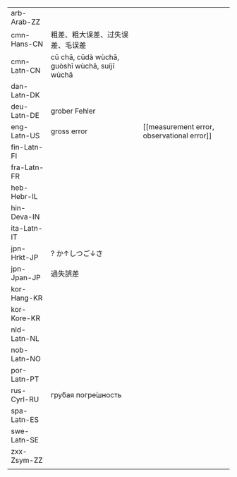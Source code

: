 | | | |
|-|-|-|
| arb-Arab-ZZ |  |  |
| cmn-Hans-CN | 粗差、粗大误差、过失误差、毛误差 |  |
| cmn-Latn-CN | cū chā, cūdà wùchā, guòshī wùchā, suíjī wùchā |  |
| dan-Latn-DK |  |  |
| deu-Latn-DE | grober Fehler |  |
| eng-Latn-US | gross error | [[measurement error, observational error]] |
| fin-Latn-FI |  |  |
| fra-Latn-FR |  |  |
| heb-Hebr-IL |  |  |
| hin-Deva-IN |  |  |
| ita-Latn-IT |  |  |
| jpn-Hrkt-JP | ? か↑しつご↓さ |  |
| jpn-Jpan-JP | 過失誤差|  |
| kor-Hang-KR |  |  |
| kor-Kore-KR |  |  |
| nld-Latn-NL |  |  |
| nob-Latn-NO |  |  |
| por-Latn-PT |  |  |
| rus-Cyrl-RU | гру́бая погре́шность |  |
| spa-Latn-ES |  |  |
| swe-Latn-SE |  |  |
| zxx-Zsym-ZZ |  |  |
|  |  |  |
